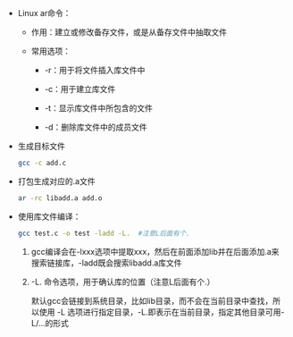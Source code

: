 - Linux ar命令：

  - 作用：建立或修改备存文件，或是从备存文件中抽取文件

  - 常用选项：

    - -r：用于将文件插入库文件中

    - -c：用于建立库文件

    - -t：显示库文件中所包含的文件

    - -d：删除库文件中的成员文件

      

- 生成目标文件

  ```bash
  gcc -c add.c
  ```

- 打包生成对应的.a文件

  ```bash
  ar -rc libadd.a add.o
  ```
- 使用库文件编译：

  ```bash
  gcc test.c -o test -ladd -L.	#注意L后面有个.
  ```
  
  1. gcc编译会在-lxxx选项中提取xxx，然后在前面添加lib并在后面添加.a来搜索链接库，-ladd既会搜索libadd.a库文件
  
  2. -L. 命令选项，用于确认库的位置（注意L后面有个.）
  
     默认gcc会链接到系统目录，比如lib目录，而不会在当前目录中查找，所以使用 -L 选项进行指定目录，-L.即表示在当前目录，指定其他目录可用-L/...的形式